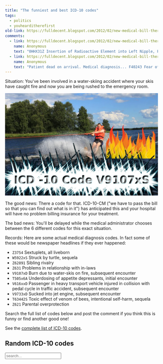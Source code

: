 ```yaml
---
title: "The funniest and best ICD-10 codes"
tags: 
  - politics
  - youhearditherefirst	
old-link: https://fulldecent.blogspot.com/2012/02/new-medical-bill-theres-code-for-that.html
comments:
  - link: https://fulldecent.blogspot.com/2012/02/new-medical-bill-theres-code-for-that.html#comment-934452679068704226
    name: Anonymous
    text: "0HHX31Z Insertion of Radioactive Element into Left Nipple, Percutaneous Approach"
  - link: https://fulldecent.blogspot.com/2012/02/new-medical-bill-theres-code-for-that.html#comment-6928875771092177744
    name: Anonymous
    text: "Patient dead on arrival. Medical diagnosis... F40243 Fear of flying"
---
```


Situation: You've been involved in a water-skiing accident where your skis have caught fire and now you are being rushed to the emergency room.

![Water skiing accident](/assets/images/2012-02-28-icd-10-funniest-codes.webp)

The good news: There a code for that. ICD-10-CM ("we have to pass the bill so that you can find out what is in it") has anticipated this and your hospital will have no problem billing insurance for your treatment.

The bad news: You'll be delayed while the medical administrator chooses between the 6 different codes for this exact situation.

Records: Here are some actual medical diagnosis codes. In fact some of these would be newspaper headlines if they ever happened:

- `Z3754` Sextuplets, all liveborn
- `W5922xS` Struck by turtle, sequela
- `Z62891` Sibling rivalry
- `Z631` Problems in relationship with in-laws
- `V9107xD` Burn due to water-skis on fire, subsequent encounter
- `T505x6A` Underdosing of appetite depressants, initial encounter
- `V616xxD` Passenger in heavy transport vehicle injured in collision with pedal cycle in traffic accident, subsequent encounter
- `V9733xD` Sucked into jet engine, subsequent encounter
- `T63442S` Toxic effect of venom of bees, intentional self-harm, sequela
- `Z621` Parental overprotection

Search the full list of codes below and post the comment if you think this is funny or find another good one!

See the [complete list of ICD-10 codes](https://phor.net/fun/icd-10-all-codes.tsv).

## Random ICD-10 codes

<div class="container">
  <input class="form-control" id="query" placeholder="search...">
  <table class="table" id="results"></table>
</div>

<script>
let icd10Data = null;
fetch('https://phor.net/fun/icd-10-all-codes.tsv')
  .then(response => response.text())
  .then(data => {
    icd10Data = data.split(/\r?\n/).filter(Boolean);
    update();
  })

function update() {
  const query = document.getElementById('query').value.toUpperCase();
  let results = 0;
  let html = '';
  // Shuffle search
  for (let i = icd10Data.length - 1; i > 0; i--) {
    const j = Math.floor(Math.random() * (i + 1));
    [icd10Data[i], icd10Data[j]] = [icd10Data[j], icd10Data[i]];
    if (icd10Data[i].toUpperCase().includes(query)) {
      const [code, description] = icd10Data[i].split(/\t/);
      html += `<tr><td>${code}</td><td>${description}</td></tr>`;
      if (++results >= 20) {
        html += `<tr><td colspan="2">Showing ${results} results, search for more...</td></tr>`;
        break;
      }
    }
  }
  document.getElementById('results').innerHTML = html;
}

document.getElementById('query').addEventListener('input', () => update());
</script>

